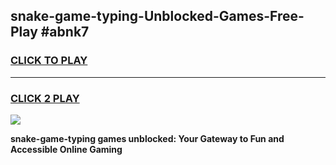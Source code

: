 
## snake-game-typing-Unblocked-Games-Free-Play #abnk7
<h3>
<a href="https://us.freeplayer.one?title=snake-game-typing&ref=9M">CLICK TO PLAY</a></h3>
<hr>

<h3>
<a href="https://us.freeplayer.one?title=snake-game-typing&ref=9M">CLICK 2 PLAY</a>
  
</h3>

<a href="https://us.freeplayer.one?title=snake-game-typing&ref=9M"><img src="https://clearcache.store/games.png"></a>


**snake-game-typing games unblocked: Your Gateway to Fun and Accessible Online Gaming**
